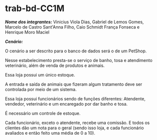 # trab-bd-CC1M

***Nome dos integrantes:***
Vinicius Viola Dias,
Gabriel de Lemos Gomes,
Marcelo de Castro Sant'Anna Filho,
Caio Schmidt França Fonseca
e Henrique Moro Maciel

***Cenário:***

O cenário a ser descrito para o banco de dados será o de um PetShop.

Nesse estabelecimento presta-se o serviço de banho, tosa e atendimento
veterinário, além de venda de produtos e animais.

Essa loja possui um único estoque.

A entrada e saída de animais que fizeram algum tratamento deve ser 
controlada por meio de um sistema.

Essa loja possui funcionários sendo de funções diferentes: Atendente,
vendedor, veterinário e um encaregado por dar banho e tosa.

É necessário um controle de estoque.

Cada funcionário, exceto o atendente, recebe uma comissão. 
E todos os clientes dão um nota para o geral (sendo isso loja, e cada funcionário avaliados e então feito uma média de 0 a 10).

